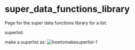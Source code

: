 # super_data_functions_library

Page for the super data functions library for a list.

superlist:

make a superlist as:
![howtomakesuperlist-1](https://github.com/idlekahbo/super_data_functions_library/assets/129688462/496587ea-9da2-4be3-add7-32f733bfa57f)

